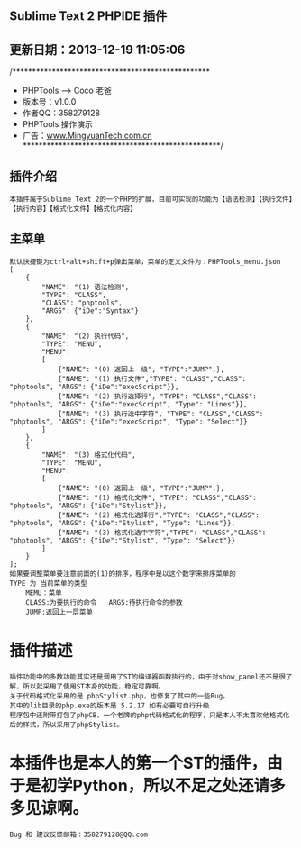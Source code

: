 ## Sublime Text 2 PHPIDE 插件
## 更新日期：2013-12-19 11:05:06

/**************************************************
 * PHPTools --> Coco 老爸
 * 版本号：v1.0.0
 * 作者QQ：358279128
 * PHPTools 操作演示
 * 广告：www.MingyuanTech.com.cn
**************************************************/

## 插件介绍
	本插件属于Sublime Text 2的一个PHP的扩展，目前可实现的功能为【语法检测】【执行文件】【执行内容】【格式化文件】【格式化内容】

## 主菜单
	默认快捷键为ctrl+alt+shift+p弹出菜单，菜单的定义文件为：PHPTools_menu.json
	[
		{
			"NAME": "(1) 语法检测",
			"TYPE": "CLASS",
			"CLASS": "phptools",
			"ARGS": {"iDe":"Syntax"}
		},
		{
			"NAME": "(2) 执行代码",
			"TYPE": "MENU",
			"MENU":
			[
				{"NAME": "(0) 返回上一级", "TYPE":"JUMP",},
				{"NAME": "(1) 执行文件","TYPE": "CLASS","CLASS": "phptools", "ARGS": {"iDe":"execScript"}},
				{"NAME": "(2) 执行选择行", "TYPE": "CLASS","CLASS": "phptools", "ARGS": {"iDe":"execScript", "Type": "Lines"}},
				{"NAME": "(3) 执行选中字符", "TYPE": "CLASS","CLASS": "phptools", "ARGS": {"iDe":"execScript", "Type": "Select"}}
			]
		},
		{
			"NAME": "(3) 格式化代码",
			"TYPE": "MENU",
			"MENU":
			[
				{"NAME": "(0) 返回上一级", "TYPE":"JUMP",},
				{"NAME": "(1) 格式化文件", "TYPE": "CLASS","CLASS": "phptools", "ARGS": {"iDe":"Stylist"}},
				{"NAME": "(2) 格式化选择行","TYPE": "CLASS","CLASS": "phptools", "ARGS": {"iDe":"Stylist", "Type": "Lines"}},
				{"NAME": "(3) 格式化选中字符","TYPE": "CLASS","CLASS": "phptools", "ARGS": {"iDe":"Stylist", "Type": "Select"}}
			]
		}
	];
	如果要调整菜单要注意前面的(1)的排序，程序中是以这个数字来排序菜单的
	TYPE 为 当前菜单的类型
		MEMU：菜单
		CLASS:为要执行的命令	ARGS:待执行命令的参数
		JUMP:返回上一层菜单

# 插件描述
	插件功能中的多数功能其实还是调用了ST的编译器函数执行的，由于对show_panel还不是很了解，所以就采用了使用ST本身的功能，稳定可靠啊。
	关于代码格式化采用的是 phpStylist.php，也修复了其中的一些Bug。
	其中的lib目录的php.exe的版本是 5.2.17 如有必要可自行升级
	程序包中还附带打包了phpCB，一个老牌的php代码格式化的程序，只是本人不太喜欢他格式化后的样式，所以采用了phpStylist。

# 本插件也是本人的第一个ST的插件，由于是初学Python，所以不足之处还请多多见谅啊。
	Bug 和 建议反馈邮箱：358279128@QQ.com